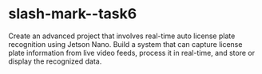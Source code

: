 # slash-mark--task6
 Create an advanced project that involves real-time auto license plate recognition using Jetson Nano. Build a system that can capture license plate information from live video feeds, process it in real-time, and store or display the recognized data. 
